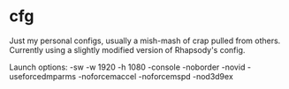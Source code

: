 cfg
===

Just my personal configs, usually a mish-mash of crap pulled from others. Currently using a slightly modified version of Rhapsody's config.

Launch options:
-sw -w 1920 -h 1080 -console -noborder -novid -useforcedmparms -noforcemaccel -noforcemspd -nod3d9ex
